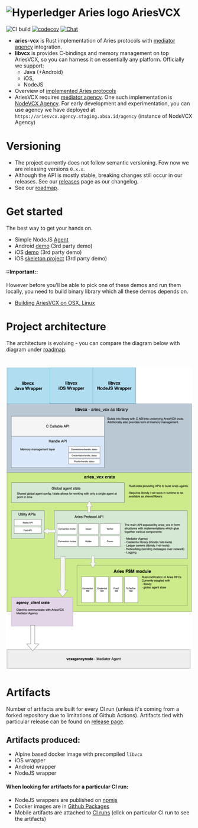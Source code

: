 # <img alt="Hyperledger Aries logo" src="docs/aries-logo.png" width="45px" /> AriesVCX

![CI build](https://github.com/hyperledger/aries-vcx/workflows/CI/badge.svg)
[![codecov](https://codecov.io/gh/hyperledger/aries-vcx/branch/main/graph/badge.svg)](https://codecov.io/gh/hyperledger/aries-vcx)
[![Chat](https://raw.githubusercontent.com/hyperledger/chat-assets/master/aries-vcx.svg)](https://chat.hyperledger.org/channel/aries-vcx)


- **aries-vcx** is Rust implementation of Aries protocols with 
  [mediator agency](https://github.com/hyperledger/aries-rfcs/blob/master/concepts/0046-mediators-and-relays/README.md) integration.
- **libvcx** is provides C-bindings and memory management on top AriesVCX, so you can harness it on
essentially any platform. Officially we support:
  - Java (+Android)
  - iOS, 
  - NodeJS
- Overview of [implemented Aries protocols](./ARIES.md)
- AriesVCX requires [mediator agency](https://github.com/hyperledger/aries-rfcs/blob/master/concepts/0046-mediators-and-relays/README.md).
  One such implementation is [NodeVCX Agency](https://github.com/AbsaOSS/vcxagencynode/). 
  For early development and experimentation, you can use agency we have deployed at 
  `https://ariesvcx.agency.staging.absa.id/agency` (instance of NodeVCX Agency)
  
# Versioning
- The project currently does not follow semantic versioning. Fow now we are releasing versions `0.x.x`. 
- Although the API is mostly stable, breaking changes still occur in our releases. See our
  [releases](https://github.com/hyperledger/aries-vcx/releases) page as our changelog.
- See our [roadmap](./ROADMAP.md).

# Get started
The best way to get your hands on.  
* Simple NodeJS [Agent](./agents/node/vcxagent-core)
* Android [demo](https://github.com/sktston/vcx-demo-android)  (3rd party demo)
* iOS [demo](https://github.com/sktston/vcx-demo-ios) (3rd party demo)
* iOS [skeleton project](https://github.com/sktston/vcx-skeleton-ios) (3rd party demo)

#### ::Important::
However before you'll be able to pick one of these demos and run them locally, you need to build binary library which
all these demos depends on.  
- [Building AriesVCX on OSX, Linux](./docs/build-general.md)

# Project architecture
The architecture is evolving - you can compare the diagram below with diagram under [roadmap](./roadmap.md).

# <img alt="AriesVCX architecture diagram" src="docs/architecture/ariesvcx_architecture_now_180821.png"/>

# Artifacts
Number of artifacts are built for every CI run (unless it's coming from a forked repository due to limitations of Github Actions). 
Artifacts tied with particular release can be found on 
 [release page](https://github.com/hyperledger/aries-vcx/releases).
 
## Artifacts produced:
- Alpine based docker image with precompiled `libvcx`
- iOS wrapper
- Android wrapper
- NodeJS wrapper

#### When looking for artifacts for a particular CI run:
- NodeJS wrappers are published on [npmjs](https://www.npmjs.com/package/@hyperledger/node-vcx-wrapper)
- Docker images are in [Github Packages](https://github.com/hyperledger/aries-vcx/packages)
- Mobile artifacts are attached to [CI runs](https://github.com/hyperledger/aries-vcx/actions) (click on particular CI run to
  see the artifacts)
